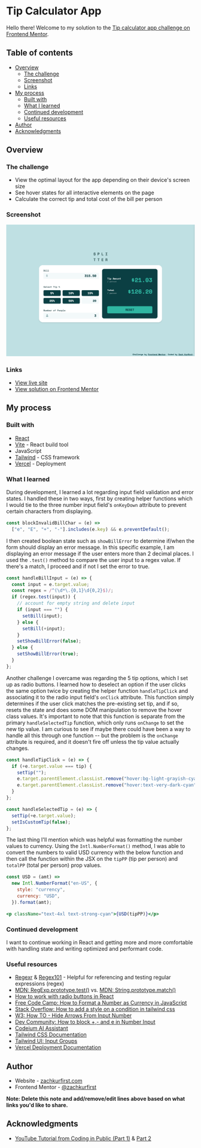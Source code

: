 # Tip Calculator App

Hello there! Welcome to my solution to the [Tip calculator app challenge on Frontend Mentor](https://www.frontendmentor.io/challenges/tip-calculator-app-ugJNGbJUX "Tip Calculator App challenge").

## Table of contents

- [Overview](#overview)
  - [The challenge](#the-challenge)
  - [Screenshot](#screenshot)
  - [Links](#links)
- [My process](#my-process)
  - [Built with](#built-with)
  - [What I learned](#what-i-learned)
  - [Continued development](#continued-development)
  - [Useful resources](#useful-resources)
- [Author](#author)
- [Acknowledgments](#acknowledgments)

## Overview

### The challenge

- View the optimal layout for the app depending on their device's screen size
- See hover states for all interactive elements on the page
- Calculate the correct tip and total cost of the bill per person

### Screenshot

![Screenshot of tip calculator app](public/tip-calculator-screenshot.png)

### Links

- [View live site](https://zachkurfirst-tip-calculator.vercel.app/ "Tip Calculator by Zach Kurfirst")
- [View solution on Frontend Mentor]()

## My process

### Built with

- [React](https://reactjs.org/ "React")
- [Vite](https://vitejs.dev/ "Vite | Next Generation Frontend Tooling") - React build tool
- JavaScript
- [Tailwind](https://tailwindcss.com/ "Tailwind CSS - Rapidly build modern websites without ever leaving your HTML.") - CSS framework
- [Vercel](https://vercel.com/ "Vercel website") - Deployment

### What I learned

During development, I learned a lot regarding input field validation and error states. I handled these in two ways, first by creating helper functions which I would tie to the three number input field's `onKeyDown` attribute to prevent certain characters from displaying.

```js
const blockInvalidBillChar = (e) =>
  ["e", "E", "+", "-"].includes(e.key) && e.preventDefault();
```

I then created boolean state such as `showBillError` to determine if/when the form should display an error message. In this specific example, I am displaying an error message if the user enters more than 2 decimal places. I used the `.test()` method to compare the user input to a regex value. If there's a match, I proceed and if not I set the error to true.

```js
const handleBillInput = (e) => {
  const input = e.target.value;
  const regex = /^(\d*\.{0,1}\d{0,2}$)/;
  if (regex.test(input)) {
    // account for empty string and delete input
    if (input === "") {
      setBill(input);
    } else {
      setBill(+input);
    }
    setShowBillError(false);
  } else {
    setShowBillError(true);
  }
};
```

Another challenge I overcame was regarding the 5 tip options, which I set up as radio buttons. I learned how to deselect an option if the user clicks the same option twice by creating the helper function `handleTipClick` and associating it to the radio input field's `onClick` attribute. This function simply determines if the user click matches the pre-existing set tip, and if so, resets the state and does some DOM manipulation to remove the hover class values. It's important to note that this function is separate from the primary `handleSelectedTip` function, which only runs `onChange` to set the new tip value. I am curious to see if maybe there could have been a way to handle all this through one function -- but the problem is the `onChange` attribute is required, and it doesn't fire off unless the tip value actually changes.

```js
const handleTipClick = (e) => {
  if (+e.target.value === tip) {
    setTip("");
    e.target.parentElement.classList.remove("hover:bg-light-grayish-cyan");
    e.target.parentElement.classList.remove("hover:text-very-dark-cyan");
  }
};
```

```js
const handleSelectedTip = (e) => {
  setTip(+e.target.value);
  setIsCustomTip(false);
};
```

The last thing I'll mention which was helpful was formatting the number values to currency. Using the `Intl.NumberFormat()` method, I was able to convert the numbers to valid USD currency with the below function and then call the function within the JSX on the `tipPP` (tip per person) and `totalPP` (total per person) prop values.

```js
const USD = (amt) =>
  new Intl.NumberFormat("en-US", {
    style: "currency",
    currency: "USD",
  }).format(amt);
```

```jsx
<p className="text-4xl text-strong-cyan">{USD(tipPP)}</p>
```

### Continued development

I want to continue working in React and getting more and more comfortable with handling state and writing optimized and performant code.

### Useful resources

- [Regexr](https://regexr.com/ "RegExr: Learn, Build, & Test RegEx") & [Regex101](https://regex101.com/ "regex101: build, test, and debug regex") - Helpful for referencing and testing regular expressions (regex)
- [MDN: RegExp.prototype.test()](https://developer.mozilla.org/en-US/docs/Web/JavaScript/Reference/Global_Objects/RegExp/test "RegExp.prototype.test() - JavaScript | MDN") vs. [MDN: String.prototype.match()](https://developer.mozilla.org/en-US/docs/Web/JavaScript/Reference/Global_Objects/String/match "String.prototype.match() - JavaScript | MDN")
- [How to work with radio buttons in React](https://dev.to/collegewap/how-to-work-with-radio-buttons-in-react-3e0o "How to work with radio buttons in React - DEV Community")
- [Free Code Camp: How to Format a Number as Currency in JavaScript](https://www.freecodecamp.org/news/how-to-format-number-as-currency-in-javascript-one-line-of-code/ "How to Format a Number as Currency in JavaScript")
- [Stack Overflow: How to add a style on a condition in tailwind css](https://stackoverflow.com/questions/67383686/how-to-add-a-style-on-a-condition-in-tailwind-css "javascript - How to add a style on a condition in tailwind css - Stack Overflow")
- [W3: How TO - Hide Arrows From Input Number](https://www.w3schools.com/howto/howto_css_hide_arrow_number.asp "How To Hide Arrows From Number Input")
- [Dev Community: How to block +,- and e in Number Input](https://dev.to/narendersaini32/how-to-block-and-e-in-number-input-1hoe "How to block +,- and e in Number Input - DEV Community")
- [Codeium AI Assistant](https://codeium.com/ "Codeium · Free AI Code Completion & Chat")
- [Tailwind CSS Documentation](https://tailwindcss.com/docs/installation "Installation - Tailwind CSS")
- [Tailwind UI: Input Groups](https://tailwindui.com/components/application-ui/forms/input-groups "Input Groups - Official Tailwind CSS UI Components")
- [Vercel Deployment Documentation](https://vercel.com/docs/deployments/overview "Deploying to Vercel")

## Author

- Website - [zachkurfirst.com](https://zachkurfirst.com "Zach Kurfirst portfolio")
- Frontend Mentor - [@zachkurfirst](https://www.frontendmentor.io/profile/zachkurfirst "Zach Kurfirst Frontend Mentor profile")

**Note: Delete this note and add/remove/edit lines above based on what links you'd like to share.**

## Acknowledgments

- [YouTube Tutorial from Coding in Public (Part 1)](https://www.youtube.com/live/Du-iS6RmP0g?si=G4jrwnIbkUanf4w9 "Live Code: Frontend Mentor React Tip Calculator App (Part 1)") & [Part 2](https://www.youtube.com/live/v7n4F26LSh0?si=hXWdRJUOrXUUbrVK "Live Code: Frontend Mentor React Tip Calculator App (Part 2)")
